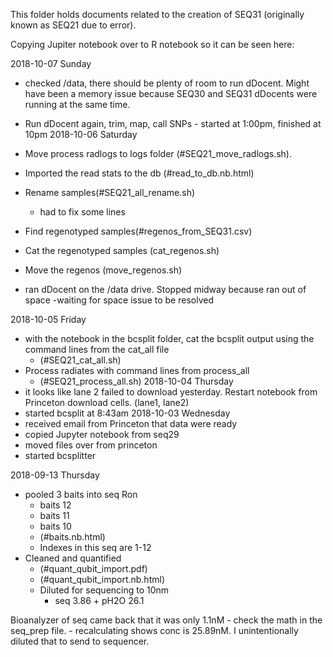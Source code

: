 This folder holds documents related to the creation of SEQ31 (originally known as SEQ21 due to error).

Copying Jupiter notebook over to R notebook so it can be seen here:


2018-10-07 Sunday
* checked /data, there should be plenty of room to run dDocent.  Might have been a memory issue because SEQ30 and SEQ31 dDocents were running at the same time.  
* Run dDocent again, trim, map, call SNPs - started at 1:00pm, finished at 10pm
2018-10-06 Saturday
* Move process radlogs to logs folder (#SEQ21_move_radlogs.sh). 
* Imported the read stats to the db (#read_to_db.nb.html)
* Rename samples(#SEQ21_all_rename.sh)
    * had to fix some lines
* Find regenotyped samples(#regenos_from_SEQ31.csv)
* Cat the regenotyped samples (cat_regenos.sh)
* Move the regenos (move_regenos.sh)

* ran dDocent on the /data drive.  Stopped midway because ran out of space -waiting for space issue to be resolved


2018-10-05 Friday
* with the notebook in the bcsplit folder, cat the bcsplit output using the command lines from the cat_all file
    * (#SEQ21_cat_all.sh)
* Process radiates with command lines from process_all
    * (#SEQ21_process_all.sh)
2018-10-04 Thursday 
* it looks like lane 2 failed to download yesterday.  Restart notebook from Princeton download cells. (lane1, lane2)
* started bcsplit at 8:43am
2018-10-03 Wednesday
* received email from Princeton that data were ready
* copied Jupyter notebook from seq29
* moved files over from princeton
* started bcsplitter

2018-09-13 Thursday
* pooled 3 baits into seq Ron
    * baits 12
    * baits 11
    * baits 10
    * (#baits.nb.html)
    * Indexes in this seq are 1-12
* Cleaned and quantified
    * (#quant_qubit_import.pdf)
    * (#quant_qubit_import.nb.html)
    * Diluted for sequencing to 10nm
        *  seq 3.86 + pH2O 26.1

Bioanalyzer of seq came back that it was only 1.1nM - check the math in the seq_prep file. - recalculating shows conc is 25.89nM.  I unintentionally diluted that to send to sequencer.
